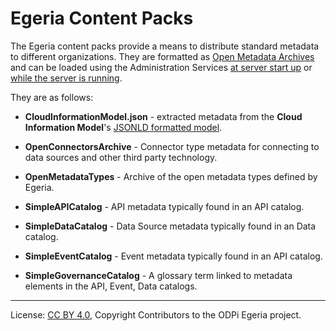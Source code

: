<!-- SPDX-License-Identifier: CC-BY-4.0 -->
<!-- Copyright Contributors to the ODPi Egeria project 2020. -->

# Egeria Content Packs

The Egeria content packs provide a means to distribute standard metadata to different organizations.
They are formatted as [Open Metadata Archives](../open-metadata-resources/open-metadata-archives)
and can be loaded using the Administration Services
[at server start up](https://egeria-project.org/guides/admin/servers/configuring-the-startup-archives)
or [while the server is running](.https://egeria-project.org/guides/operations/adding-archive-to-running-server).

They are as follows:

* **CloudInformationModel.json** - extracted metadata from the **Cloud Information Model**'s
[JSONLD formatted model](https://raw.githubusercontent.com/cloudinformationmodel/cloudinformationmodel/master/dist/model.jsonld).

* **OpenConnectorsArchive** - Connector type metadata for connecting to data sources and other third party technology.

* **OpenMetadataTypes** - Archive of the open metadata types defined by Egeria.

* **SimpleAPICatalog** - API metadata typically found in an API catalog.

* **SimpleDataCatalog** - Data Source metadata typically found in an Data catalog.

* **SimpleEventCatalog** - Event metadata typically found in an API catalog.

* **SimpleGovernanceCatalog** - A glossary term linked to metadata elements in the API, Event, Data catalogs.

----
License: [CC BY 4.0](https://creativecommons.org/licenses/by/4.0/),
Copyright Contributors to the ODPi Egeria project.